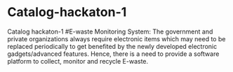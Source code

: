 # Catalog-hackaton-1
Catalog hackaton-1
#E-waste Monitoring System: The government and private organizations always require electronic items which may need to be replaced periodically to get benefited by the newly developed electronic gadgets/advanced features. Hence, there is a need to provide a software platform to collect, monitor and recycle E-waste.
